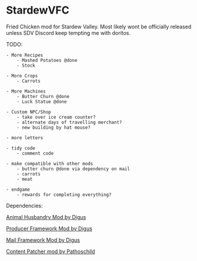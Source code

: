 # StardewVFC

Fried Chicken mod for Stardew Valley. Most likely wont be officially released unless SDV Discord keep tempting me with doritos. 

TODO:

    - More Recipes
        - Mashed Potatoes @done
        - Stock

    - More Crops
        - Carrots

    - More Machines
        - Butter Churn @done
        - Luck Statue @done

    - Custom NPC/Shop
        - take over ice cream counter?
        - alternate days of travelling merchant?
        - new building by hat mouse?

    - more letters

    - tidy code
        - comment code
    
    - make compatible with other mods
        - butter churn @done via dependency on mail 
        - carrots
        - meat

    - endgame
        - rewards for completing everything?



Dependencies:

[Animal Husbandry Mod by Digus](https://stackoverflow.com/questions/7653483/github-relative-link-in-markdown-file/7658676)

[Producer Framework Mod by Digus](https://www.nexusmods.com/stardewvalley/mods/4970)

[Mail Framework Mod by Digus](https://www.nexusmods.com/stardewvalley/mods/1536)

[Content Patcher mod by Pathoschild](https://www.nexusmods.com/stardewvalley/mods/1915)
